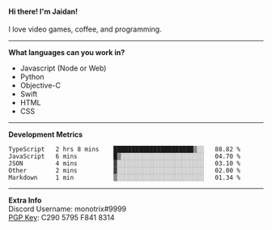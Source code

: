 #### Hi there! I'm Jaidan!
I love video games, coffee, and programming.

---
**What languages can you work in?**<br>
- Javascript (Node or Web)
- Python
- Objective-C
- Swift
- HTML
- CSS

---
**Development Metrics**<br>
<!--START_SECTION:waka-->
```text
TypeScript   2 hrs 8 mins    ██████████████████████▒░░   88.82 % 
JavaScript   6 mins          █▒░░░░░░░░░░░░░░░░░░░░░░░   04.70 % 
JSON         4 mins          ▓░░░░░░░░░░░░░░░░░░░░░░░░   03.10 % 
Other        2 mins          ▓░░░░░░░░░░░░░░░░░░░░░░░░   02.00 % 
Markdown     1 min           ▒░░░░░░░░░░░░░░░░░░░░░░░░   01.34 % 
```
<!--END_SECTION:waka-->

---
**Extra Info**<br>
Discord Username: monotrix#9999  
[PGP Key](https://keybase.io/monotrix/pgp_keys.asc): C290 5795 F841 8314
